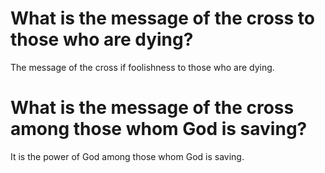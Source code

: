 # What is the message of the cross to those who are dying?

The message of the cross if foolishness to those who are dying.

# What is the message of the cross among those whom God is saving?

It is the power of God among those whom God is saving.
